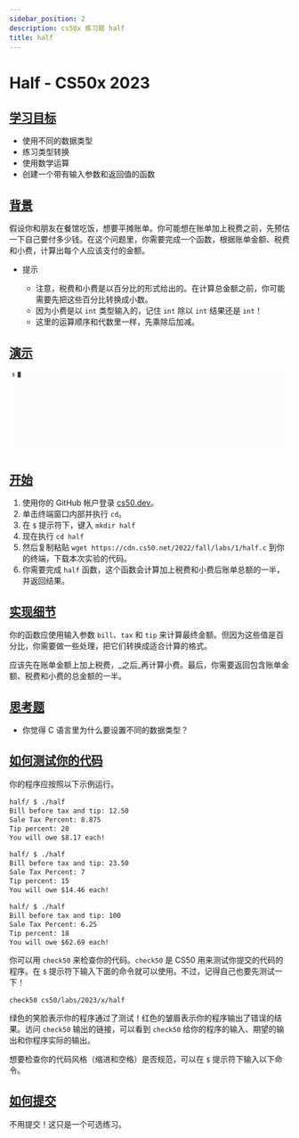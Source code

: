 ```yaml
---
sidebar_position: 2
description: cs50x 练习题 half
title: half
---
```


# Half - CS50x 2023

## [学习目标](#learning-goals)

-   使用不同的数据类型
-   练习类型转换
-   使用数学运算
-   创建一个带有输入参数和返回值的函数

## [背景](#background)

假设你和朋友在餐馆吃饭，想要平摊账单。你可能想在账单加上税费之前，先预估一下自己要付多少钱。在这个问题里，你需要完成一个函数，根据账单金额、税费和小费，计算出每个人应该支付的金额。

-   提示
    
    -   注意，税费和小费是以百分比的形式给出的。在计算总金额之前，你可能需要先把这些百分比转换成小数。
    -   因为小费是以 `int` 类型输入的，记住 `int` 除以 `int` 结果还是 `int`！
    -   这里的运算顺序和代数里一样，先乘除后加减。
    

## [演示](#demo)

![DebugGif](/img/cs50/halfDemo.gif )

## [开始](#getting-started)

1.  使用你的 GitHub 帐户登录 [cs50.dev](https://cs50.dev/)。
2.  单击终端窗口内部并执行 `cd`。
3.  在 `$` 提示符下，键入 `mkdir half`
4.  现在执行 `cd half`
5.  然后复制粘贴 `wget https://cdn.cs50.net/2022/fall/labs/1/half.c` 到你的终端，下载本次实验的代码。
6.  你需要完成 `half` 函数，这个函数会计算加上税费和小费后账单总额的一半，并返回结果。

## [实现细节](#implementation-details)

你的函数应使用输入参数 `bill`、`tax` 和 `tip` 来计算最终金额。但因为这些值是百分比，你需要做一些处理，把它们转换成适合计算的格式。

应该先在账单金额上加上税费，_之后_再计算小费。最后，你需要返回包含账单金额、税费和小费的总金额的一半。

## [思考题](#thought-question)

-   你觉得 C 语言里为什么要设置不同的数据类型？

## [如何测试你的代码](#how-to-test-your-code)

你的程序应按照以下示例运行。

```
half/ $ ./half
Bill before tax and tip: 12.50
Sale Tax Percent: 8.875
Tip percent: 20
You will owe $8.17 each!

```

```
half/ $ ./half
Bill before tax and tip: 23.50
Sale Tax Percent: 7  
Tip percent: 15
You will owe $14.46 each!

```

```
half/ $ ./half
Bill before tax and tip: 100
Sale Tax Percent: 6.25
Tip percent: 18
You will owe $62.69 each!

```

你可以用 `check50` 来检查你的代码。`check50` 是 CS50 用来测试你提交的代码的程序。在 `$` 提示符下输入下面的命令就可以使用。不过，记得自己也要先测试一下！

```
check50 cs50/labs/2023/x/half

```

绿色的笑脸表示你的程序通过了测试！红色的皱眉表示你的程序输出了错误的结果。访问 `check50` 输出的链接，可以看到 `check50` 给你的程序的输入、期望的输出和你程序实际的输出。

想要检查你的代码风格（缩进和空格）是否规范，可以在 `$` 提示符下输入以下命令。

## [如何提交](#how-to-submit)

不用提交！这只是一个可选练习。
